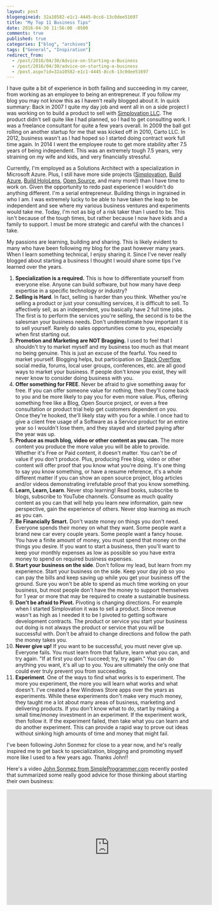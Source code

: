 ```yaml
---
layout: post
blogengineid: 32a10582-e1c1-4445-8cc6-13c0dee51697
title: "My Top 11 Business Tips"
date: 2016-04-30 11:56:00 -0500
comments: true
published: true
categories: ["blog", "archives"]
tags: ["General", "Inspiration"]
redirect_from: 
  - /post/2016/04/30/Advice-on-Starting-a-Business
  - /post/2016/04/30/advice-on-starting-a-business
  - /post.aspx?id=32a10582-e1c1-4445-8cc6-13c0dee51697
---
```

<!-- more -->
<p>I have quite a bit of experience in both failing and succeeding in my career, from working as an employee to being an entrepreneur. If you follow my blog you may not know this as I haven't really blogged about it. In quick summary: Back in 2007 I quite my day job and went all in on a side project I was working on to build a product to sell with <a href="http://simplovation.com" target="_blank">Simplovation LLC</a>. The product didn't sell quite like I had planned, so I had to get consulting work. I was a freelance consultant for quite a few years overall. In 2009 the ball got rolling on another startup for me that was kicked off in 2010, Carto LLC. In 2012, business wasn't as I had hoped so I started doing contract work full time again. In 2014 I went the employee route to get more stability after 7.5 years of being independent. This was an extremely tough 7.5 years, very straining on my wife and kids, and very financially stressful.</p>
<p>Currently, I'm employed as a Solutions Architect with a specialization in Microsoft Azure. Plus, I still have more side projects (<a href="http://simplovation.com" target="_blank">Simplovation</a>, <a href="http://buildazure.com">Build Azure</a>, <a href="http://buildhololens.com" target="_blank">Build HoloLens</a>, <a href="https://github.com/crpietschmann" target="_blank">Open Source</a>, and many more!) than I have time to work on. Given the opportunity to redo past experience I wouldn't do anything different. I'm a serial entrepreneur. Building things in ingrained in who I am. I was extremely lucky to be able to have taken the leap to be independent and see where my various business ventures and experiments would take me. Today, I'm not as big of a risk taker than I used to be. This isn't because of the tough times, but rather because I now have kids and a family to support. I must be more strategic and careful with the chances I take.</p>
<p>My passions are learning, building and sharing. This is likely evident to many who have been following my blog for the past however many years. When I learn something technical, I enjoy sharing it. Since I've never really blogged about starting a business I thought I would share some tips I've learned over the years.</p>
<ol>
<li><strong>Specialization is a required.</strong> This is how to differentiate yourself from everyone else. Anyone can build software, but how many have deep expertise in a specific technology or industry?</li>
<li><strong>Selling is Hard</strong>. In fact, selling is harder than you think. Whether you're selling a product or just your consulting services, it is difficult to sell. To affectively sell, as an independent, you basically have 2 full time jobs. The first is to perform the services you're selling, the second is to be the salesman your business needs. Don't underestimate how important it is to sell yourself. Rarely do sales opportunities come to you, especially when first starting out.</li>
<li><strong>Promotion and Marketing are NOT Bragging.</strong> I used to feel that I shouldn't try to market myself and my business too much as that meant no being genuine. This is just an excuse of the fearful. You need to market yourself. Blogging helps, but participation on <a href="http://stackoverflow.com" target="_blank">Stack Overflow</a>, social media, forums, local user groups, conferences, etc. are all good ways to market your business. If people don't know you exist, they will never know to consider doing business with you.</li>
<li><strong>Offer something for FREE</strong>. Never be afraid to give something away for free. If you can offer someone value for nothing, then they'll come back to you and be more likely to pay you for even more value. Plus, offering something free like a Blog, Open Source project, or even a free consultation or product trial help get customers dependent on you. Once they're hooked, the'll likely stay with you for a while. I once had to give a client free usage of a Software as a Service product for an entire year so I wouldn't lose them, and they stayed and started paying after the year was up.</li>
<li><strong>Produce as much blog, video or other content as you can.</strong> The more content you produce the more value you will be able to provide. Whether it's Free or Paid content, it doesn't matter. You can't be of value if you don't produce. Plus, producing Free blog, video or other content will offer proof that you know what you're doing. It's one thing to say you know something, or have a resume reference, it's a whole different matter if you can show an open source project, blog articles and/or videos demonstrating irrefutable proof that you know something.</li>
<li><strong>Learn, Learn, Learn</strong>. Never stop learning! Read books, subscribe to blogs, subscribe to YouTube channels. Consume as much quality content as you can that will help you learn new information, gain new perspective, gain the experience of others. Never stop learning as much as you can.</li>
<li><strong>Be Financially Smart.</strong> Don't waste money on things you don't need. Everyone spends their money on what they want. Some people want a brand new car every couple years. Some people want a fancy house. You have a finite amount of money, you must spend that money on the things you desire. If you want to start a business, then you'll want to keep your monthly expenses as low as possible so you have extra money to spend on required business expenses.</li>
<li><strong>Start your business on the side</strong>. Don't follow my lead, but learn from my experience. Start your business on the side. Keep your day job so you can pay the bills and keep saving up while you get your business off the ground. Sure you won't be able to spend as much time working on your business, but most people don't have the money to support themselves for 1 year or more that may be required to create a sustainable business.</li>
<li><strong>Don't be afraid to Pivot.</strong> Pivoting is changing directions. For example when I started Simplovation it was to sell a product. Since revenue wasn't as high as I needed it to be I pivoted to getting software development contracts. The product or service you start your business out doing is not always the product or service that you will be successful with. Don't be afraid to change directions and follow the path the money takes you.</li>
<li><strong>Never give up!</strong> If you want to be successful, you must never give up. Everyone fails. You must learn from that failure, learn what you can, and try again. "If at first you don't succeed; try, try again." You can do anything you want, it's all up to you. You are ultimately the only one that could ever truly prevent you from succeeding.</li>
<li><strong>Experiment</strong>. One of the ways to find what works is to experiment. The more you experiment, the more you will learn what works and what doesn't. I've created a few Windows Store apps over the years as experiments. While these experiments don't make very much money, they taught me a lot about many areas of business, marketing and delivering products. If you don't know what to do, start by making a small time/money investment in an experiment. If the experiment work, then follow it. If the experiment failed, then take what you can learn and do another experiment. This can provide a rapid way to prove out ideas without sinking high amounts of time and money that might fail.</li>
</ol>
<p>I've been following John Sonmez for close to a year now, and he's really inspired me to get back to specialization, blogging and promoting myself more like I used to a few years ago. Thanks John!!</p>
<p>Here's a video <a href="http://simpleprogrammer.com" target="_blank">John Sonmez from SimpleProgrammer.com</a> recently posted that summarized some really good advice for those thinking about starting their own business:</p>
<p><iframe src="https://www.youtube.com/embed/ypND1dOWTUQ" frameborder="0" width="560" height="315"></iframe></p>
<p>&nbsp;</p>
